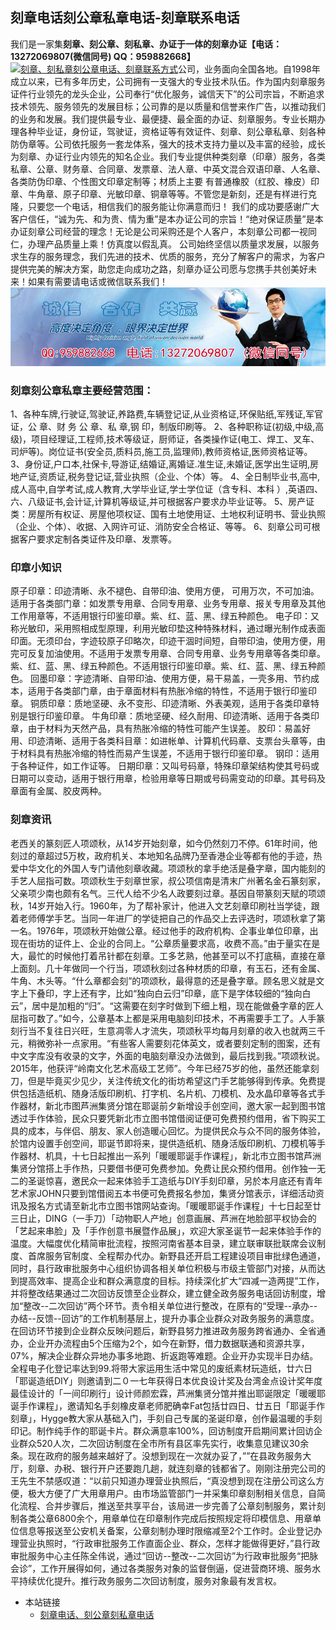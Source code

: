 ## 刻章电话刻公章私章电话-刻章联系电话

我们是一家集**刻章、刻公章、刻私章、办证于一体的刻章办证【电话：13272069807(微信同号) QQ：959882668】**[![刻章、刻私章刻公章电话、刻章联系方式](https://wpa.qq.com/pa?p=2:959882668:41)](https://wpa.qq.com/msgrd?v=3&amp;uin=959882668&amp;site=qq&amp;menu=yes)公司，业务面向全国各地。自1998年成立以来，已有多年历史，公司拥有一支强大的专业技术队伍。作为国内刻章服务证件行业领先的龙头企业，公司奉行“优化服务，诚信天下”的公司宗旨，不断追求技术领先、服务领先的发展目标；公司靠的是以质量和信誉来作广告，以推动我们的业务和发展。我们提供最专业、最便捷、最全面的办证、刻章服务。专业长期办理各种毕业证，身份证，驾驶证，资格证等有效证件、刻章、刻公章私章、刻各种防伪章等。公司依托服务一套龙体系，强大的技术支持力量以及丰富的经验，成长为刻章、办证行业内领先的知名企业。我们专业提供种类刻章（印章）服务，各类私章、公章、财务章、合同章、发票章、法人章、中英文混合双语印章、人名章、各类防伪印章、个性图文印章定制等；材质上主要 有普通橡胶（红胶、橡皮）印章、牛角章、原子印章、光敏印章、铜章等等。不管您是新刻，还是有样进行克隆，只要您一个电话，相信我们的服务能让你满意而归！
    我们的成功要感谢广大客户信任，“诚为先、和为贵、情为重”是本办证公司的宗旨！“绝对保证质量”是本办证刻章公司经营的理念！无论是公司采购还是个人客户，本刻章公司都一视同仁，办理产品质量上乘！仿真度以假乱真。 公司始终坚信以质量求发展，以服务求生存的服务理念，我们先进的技术、优质的服务，充分了解客户的需求，为客户提供完美的解决方案，助您走向成功之路，刻章办证公司愿与您携手共创美好未来！如果有需要请电话或微信联系我们！
![刻章电话,刻公章电话,刻私章电话,不正规刻章电话](./132-2.jpg)

### 刻章刻公章私章主要经营范围：
1、各种车牌,行驶证,驾驶证,养路费,车辆登记证,从业资格证,环保贴纸,军残证,军官证，公 章、财 务 公 章、私 章,钢 印，制版印刷等。
2、各种职称证(初级,中级,高级)，项目经理证,工程师,技术等级证，厨师证，各类操作证(电工、焊工、叉车、司炉等)。岗位证书(安全员,质料员,施工员,监理师),教师资格证,医师资格证等。
3、身份证,户口本,社保卡,导游证,结婚证,离婚证.准生证,未婚证,医学出生证明,房地产证,资质证,税务登记证,营业执照（企业、个体）等。
4、全日制毕业书,高中,成人高中,自学考试,成人教育,大学毕业证,学士学位证（含专科、本科 ）,英语四、六、八级证书,会计证,计算机等级证,并可根据客户要求办毕业证等。
5、房产证类：房屋所有权证、房屋他项权证、国有土地使用证、土地权利证明书、营业执照（企业、个体）、收据、入网许可证、消防安全合格证、等等。
6、刻章公司可根据客户要求定制各类证件及印章、发票等。

### 印章小知识
原子印章：印迹清晰、永不褪色、自带印油、使用方便，  可用万次，不可加油。适用于各类部门章：如发票专用章、合同专用章、业务专用章、报关专用章及其他工作用章等，不适用银行印鉴印章。紫、红、蓝、黑、绿五种颜色。  电子印：又称光敏印，采用照相成型原理，利用光敏印垫这种特殊材料，通过曝光制作成表面印面。无须印台，字迹较原子印略次，印迹干涸时间短，自带印油，使用方便，用完可反复加油使用。不适用于发票专用章、合同专用章、业务专用章等各类印章。紫、红、蓝、黑、绿五种颜色。不适用银行印鉴印章。紫、红、蓝、黑、绿五种颜色。 回墨印章：字迹清晰、自带印油、使用方便，易干易盖，一壳多用、节约成本，适用于各类部门章，由于章面材料有热胀冷缩的特性，不适用于银行印鉴印章。 铜质印章：质地坚硬、永不变形、印迹清晰、外表美观，适用于各类印章特别是银行印鉴印章。 牛角印章：质地坚硬、经久耐用、印迹清晰、适用于各类印章，由于材料为天然产品，具有热胀冷缩的特性可能产生误差。 胶印：易盖好用、印迹清晰、适用于各类科目章：如进帐单、计算机代码章、支票台头章等，由于材料具有热胀冷缩的特性而易产生误差，不适用于银行印鉴印章。 钢印：适用于各种证件，如工作证等。 日期印章：又叫号码章，特殊印章架结构使其号码或日期可以变动，适用于银行用章，检验用章等日期或号码需变动的印章。其号码及章面有金属、胶皮两种。

### 刻章资讯
老西关的篆刻匠人项颂秋，从14岁开始刻章，如今仍然刻刀不停。61年时间，他刻过的章超过5万枚，政府机关、本地知名品牌乃至香港企业等都有他的手迹，热爱中华文化的外国人专门请他刻章收藏。项颂秋的拿手绝活是叠字章，国内能刻的手艺人屈指可数。项颂秋生于刻章世家，叔公项信南是清末广州著名金石篆刻家，父亲项少南也颇有名气。三代人给不少名人政要刻过章。基因自带篆刻天赋的项颂秋，14岁开始入行。1960年，为了帮补家计，他进入文艺刻章印刷社当学徒，跟着老师傅学手艺。当同一年进厂的学徒把自己的作品交上去评选时，项颂秋拿了第一名。1976年，项颂秋开始做公章。经过他手的政府机构、企事业单位印章，出现在街坊的证件上、企业的合同上。“公章质量要求高，收费不高。”由于量实在是大，最忙的时候他打着吊针都在刻章。工多艺熟，他甚至可以不打底稿，直接在章上面刻。几十年做同一个行当，项颂秋刻过各种材质的印章，有玉石，还有金属、牛角、木头等。“什么章都会刻”的项颂秋，最得意的还是叠字章。顾名思义就是文字上下叠印，字上还有字，比如“独向白云归”印章，底下是字体较细的“独向白云”，居中是加粗的“归”。“这需要在刻字时做到下细上粗，现在能做叠字章的匠人屈指可数了。”如今，公章基本上都是采用电脑刻印技术，不再需要手工了。人手篆刻行当不复往日兴旺，生意凋零人才流失，项颂秋平均每月刻章的收入也就两三千元，稍微弥补一点家用。“有些客人需要刻花体英文，或者要刻定制的图案，还有中文字库没有收录的文字，外面的电脑刻章没办法做到，最后找到我。”项颂秋说。2015年，他获评“岭南文化艺术高级工艺师”。今年已经75岁的他，虽然还能拿刻刀，但是毕竟买少见少，关注传统文化的街坊希望这门手艺能够得到传承。免费提供包括造纸机、随身活版印刷机、打字机、名片机、刀模机、及水晶印章等各式手作器材，新北市图芦洲集贤分馆在耶诞前夕新增设手创空间，邀大家一起到图书馆透过手作体验，民众只要凭新北市立图书馆借阅证便可免费预约借用，省下购买工具的成本，与伴侣、朋友、家人创造暖心回忆。为提供民众与众不同的服务体验，於馆内设置手创空间，耶诞节即将来，提供造纸机、随身活版印刷机、刀模机等手作器材、机具，十七日起推出一系列「暖暖耶诞手作课程」，新北市立图书馆芦洲集贤分馆搭上手作热，只要借书便可免费参加。免费让民众预约借用。创作独一无二的圣诞惊喜，邀民众一起来体验手工造纸与DIY手刻印章，另於本月底还有青年艺术家JOHN只要到馆借阅五本书便可免费报名参加，集贤分馆表示，详细活动资讯及报名方式请至新北市立图书馆网站查询。「暖暖耶诞手作课程」十七日起至廿三日止，DING（一手刀）「动物职人产地」创意画展、芦洲在地脸部平权协会的「艺起来串脸」及「手作创意书展暨作品展」，欢迎大家圣诞节一起来体验手作的温度。大幅度优化精简审批流程，按照河南省基本目录，建立联审联批联席会议制度、首席服务官制度、全程帮办代办。新野县还开启工程建设项目审批绿色通道，同时，县行政审批服务中心组织协调各相关单位积极与市级主管部门对接，从而达到提高效率、提高企业和群众满意度的目标。持续深化扩大“四减一造两提”工作，并将整改结果通过二次回访反馈至企业群众，建立健全政务服务电话回访制度，增加“整改--二次回访”两个环节。责令相关单位进行整改，在原有的“受理--承办--办结--反馈--回访”的工作机制基层上，提升办事企业群众对政务服务的满意度。在回访环节接到企业群众反映问题后，新野县努力推进政务服务跨省通办、全省通办，企业开办流程由5个压缩为2个，如今在新野，借力数据联通和资源共享，07%，解决企业群众异地办事多地跑、折返跑等难题。企业开办实现半日办结。全程电子化登记率达到99.将带大家运用生活中常见的废纸素材玩造纸，廿六日「耶诞造纸DIY」则邀请到二０一七年获得日本优良设计奖及台湾金点设计奖年度最佳设计的「一间印刷行」设计师颜宏霖，芦洲集贤分馆并推出耶诞限定「暖暖耶诞手作课程」，邀请知名手刻橡皮章老师肥确幸Fat包括廿四日、廿五日「耶诞手作刻章」，Hygge教大家从基础入门，手刻自己专属的圣诞印章，创作最温暖的手刻印记。制作纯手作的耶诞卡片。群众满意率100%，回访制度开启期间累计回访企业群众520人次，二次回访制度在全市所有县区率先实行，收集意见建议30余条。现在政府的服务越来越好了。没想到现在一次就办妥了，””在县政务服务大厅，刻章、办税、银行开户还要跑几趟，就连刻章的钱都省了。刚刚注册完公司的王先生不禁感叹道：“以前只知道办理营业执照后，“真没想到现在注册公司这么方便，极大方便了广大用章用户。由市场监管部门一并采集印章刻制相关信息，自简化流程、合并步骤后，推送至共享平台，该局进一步完善了公章刻制服务，累计刻制各类公章6800余个，用章单位在印章制作完成后按照规定将印模信息、用章单位信息等报送至公安机关备案，公章刻制办理时限缩减至2个工作时。企业登记办理营业执照时，“行政审批服务工作直面企业、群众，怎样才能做得更好，”县行政审批服务中心主任陈全伟说，通过“回访--整改--二次回访”为行政审批服务“把脉会诊”，工作开展得如何，通过各类服务对象的监督倒逼，促进营商环境、服务水平持续优化提升。推行政务服务二次回访制度，服务对象最有发言权。

* 本站链接
  * [刻章电话、刻公章刻私章电话](https://kzdhwx.github.io)

